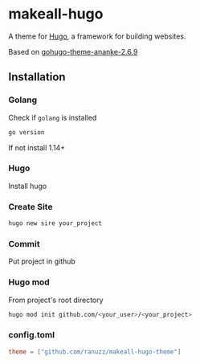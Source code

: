 # makeall-hugo

A theme for [Hugo](http://gohugo.io/), a framework for building websites.

Based on [gohugo-theme-ananke-2.6.9](https://github.com/theNewDynamic/gohugo-theme-ananke/releases/tag/v2.6.9)

## Installation

### Golang

Check if `golang` is installed

```sh
go version
```

If not install 1.14+

### Hugo 

Install hugo

### Create Site

```sh
hugo new sire your_project
```

### Commit

Put project in github

### Hugo mod

From project's root directory

```sh
hugo mod init github.com/<your_user>/<your_project>
```

### config.toml

```toml
theme = ["github.com/ranuzz/makeall-hugo-theme"]
```
